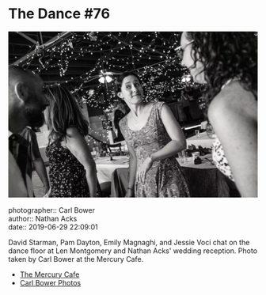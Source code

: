 # The Dance #76

![David Starman, Pam Dayton, Emily Magnaghi, and Jessie Starman Voci chat](assets/2019-06-29-set-4-the-dance-76.webp)

photographer:: Carl Bower  
author:: Nathan Acks  
date:: 2019-06-29 22:09:01

David Starman, Pam Dayton, Emily Magnaghi, and Jessie Voci chat on the dance floor at Len Montgomery and Nathan Acks' wedding reception. Photo taken by Carl Bower at the Mercury Cafe.

* [The Mercury Cafe](http://mercurycafe.com)
* [Carl Bower Photos](https://carlbowerphotos.com)
